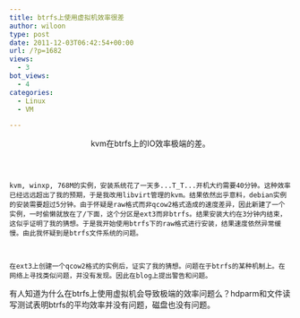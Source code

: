 ```yaml
---
title: btrfs上使用虚拟机效率很差
author: wiloon
type: post
date: 2011-12-03T06:42:54+00:00
url: /?p=1682
views:
  - 3
bot_views:
  - 4
categories:
  - Linux
  - VM

---
```

<header>kvm在btrfs上的IO效率极端的差。</header> 


  
    kvm, winxp, 768M的实例，安装系统花了一天多...T_T...开机大约需要40分钟。这种效率已经远远超出了我的预期，于是我改用libvirt管理的kvm。结果依然出乎意料，debian实例的安装需要超过5分钟。由于怀疑是raw格式而非qcow2格式造成的速度差异，因此新建了一个实例，一时偷懒就放在了/下面，这个分区是ext3而非btrfs。结果安装大约在3分钟内结束，这似乎证明了我的猜想。于是我开始使用btrfs下的raw格式进行安装，结果速度依然异常缓慢。由此我怀疑到是btrfs文件系统的问题。
  
  
  
    在ext3上创建一个qcow2格式的实例后，证实了我的猜想。问题在于btrfs的某种机制上。在网络上寻找类似问题，并没有发现。因此在blog上提出警告和问题。
 有人知道为什么在btrfs上使用虚拟机会导致极端的效率问题么？hdparm和文件读写测试表明btrfs的平均效率并没有问题，磁盘也没有问题。
  
